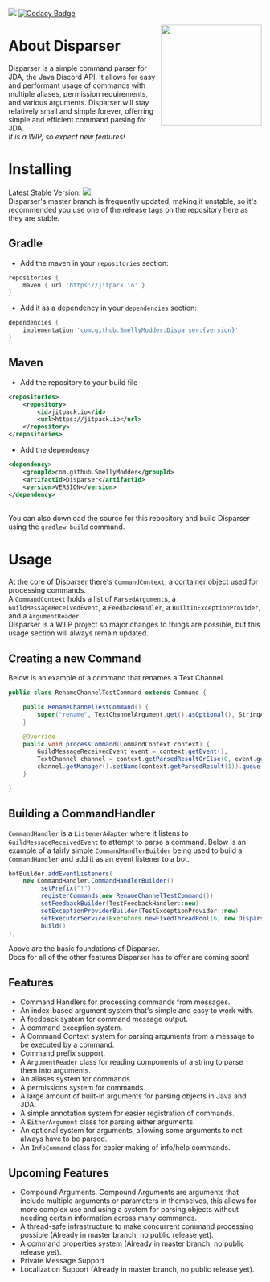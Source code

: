 [![](https://cdn.discordapp.com/attachments/667088262287851551/765724389244534825/disparser-1.3.0.PNG)](https://jitpack.io/#SmellyModder/Disparser/1.3.0)
[![Codacy Badge](https://app.codacy.com/project/badge/Grade/7eff67ac4c1d49bfb356ff1028bc9028)](https://www.codacy.com/gh/SmellyModder/Disparser/dashboard?utm_source=github.com&amp;utm_medium=referral&amp;utm_content=SmellyModder/Disparser&amp;utm_campaign=Badge_Grade)

<img align="right" src="https://cdn.discordapp.com/attachments/667088262287851551/740459139141992469/disparser_logo.png" height="200" width="200">

# About Disparser
Disparser is a simple command parser for JDA, the Java Discord API.
It allows for easy and performant usage of commands with multiple aliases, permission requirements, and various arguments.
Disparser will stay relatively small and simple forever, offerring simple and efficient command parsing for JDA.
<br> *It is a WIP, so expect new features!* </br>

# Installing
Latest Stable Version: [![](https://cdn.discordapp.com/attachments/667088262287851551/765724389244534825/disparser-1.3.0.PNG)](https://jitpack.io/#SmellyModder/Disparser/1.3.0)
<br>Disparser's master branch is frequently updated, making it unstable, so it's recommended you use one of the release tags on the repository here as they are stable.</br>
## Gradle
* Add the maven in your `repositories` section:
```gradle
repositories {
    maven { url 'https://jitpack.io' }
}
```
* Add it as a dependency in your `dependencies` section:
```gradle
dependencies {
    implementation 'com.github.SmellyModder:Disparser:{version}'
}
```
## Maven
* Add the repository to your build file
```xml
<repositories>
    <repository>
        <id>jitpack.io</id>
        <url>https://jitpack.io</url>
    </repository>
</repositories>
```
* Add the dependency
```xml
<dependency>
    <groupId>com.github.SmellyModder</groupId>
    <artifactId>Disparser</artifactId>
    <version>VERSION</version>
</dependency>
```
<br> You can also download the source for this repository and build Disparser using the `gradlew build` command.</br>

# Usage
At the core of Disparser there's `CommandContext`, a container object used for processing commands. 
<br> A `CommandContext` holds a list of `ParsedArgument`s, a `GuildMessageReceivedEvent`, a `FeedbackHandler`, a `BuiltInExceptionProvider`, and a `ArgumentReader`. </br>
Disparser is a W.I.P project so major changes to things are possible, but this usage section will always remain updated.
## Creating a new Command
Below is an example of a command that renames a Text Channel.
```Java
public class RenameChannelTestCommand extends Command {

	public RenameChannelTestCommand() {
		super("rename", TextChannelArgument.get().asOptional(), StringArgument.get());
	}

	@Override
	public void processCommand(CommandContext context) {
		GuildMessageReceivedEvent event = context.getEvent();
		TextChannel channel = context.getParsedResultOrElse(0, event.getChannel());
		channel.getManager().setName(context.getParsedResult(1)).queue();
	}

}
```
## Building a CommandHandler
`CommandHandler` is a `ListenerAdapter` where it listens to `GuildMessageReceivedEvent` to attempt to parse a command.
Below is an example of a fairly simple `CommandHandlerBuilder` being used to build a `CommandHandler` and add it as an event listener to a bot.

```Java
botBuilder.addEventListeners(
	new CommandHandler.CommandHandlerBuilder()
		.setPrefix("!")
		.registerCommands(new RenameChannelTestCommand())
		.setFeedbackBuilder(TestFeedbackHandler::new)
		.setExceptionProviderBuilder(TestExceptionProvider::new)
		.setExecutorService(Executors.newFixedThreadPool(6, new DisparsingThreadFactory("Test")))
		.build()
);
```
Above are the basic foundations of Disparser.
<br> Docs for all of the other features Disparser has to offer are coming soon! </br>
## Features
* Command Handlers for processing commands from messages.
* An index-based argument system that's simple and easy to work with.
* A feedback system for command message output.
* A command exception system.
* A Command Context system for parsing arguments from a message to be executed by a command.
* Command prefix support.
* A `ArgumentReader` class for reading components of a string to parse them into arguments.
* An aliases system for commands.
* A permissions system for commands.
* A large amount of built-in arguments for parsing objects in Java and JDA.
* A simple annotation system for easier registration of commands.
* A `EitherArgument` class for parsing either arguments.
* An optional system for arguments, allowing some arguments to not always have to be parsed.
* An `InfoCommand` class for easier making of info/help commands.

## Upcoming Features
* Compound Arguments. Compound Arguments are arguments that include multiple arguments or parameters in themselves, this allows for more complex use and using a system for parsing objects without needing certain information across many commands.
* A thread-safe infrastructure to make concurrent command processing possible (Already in master branch, no public release yet).
* A command properties system (Already in master branch, no public release yet).
* Private Message Support
* Localization Support (Already in master branch, no public release yet).
